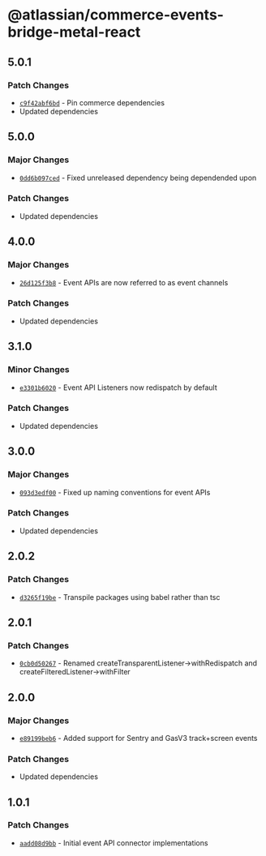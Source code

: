 # @atlassian/commerce-events-bridge-metal-react

## 5.0.1

### Patch Changes

- [`c9f42abf6bd`](https://bitbucket.org/atlassian/atlassian-frontend/commits/c9f42abf6bd) - Pin commerce dependencies
- Updated dependencies

## 5.0.0

### Major Changes

- [`0dd6b097ced`](https://bitbucket.org/atlassian/atlassian-frontend/commits/0dd6b097ced) - Fixed unreleased dependency being dependended upon

### Patch Changes

- Updated dependencies

## 4.0.0

### Major Changes

- [`26d125f3b8`](https://bitbucket.org/atlassian/atlassian-frontend/commits/26d125f3b8) - Event APIs are now referred to as event channels

### Patch Changes

- Updated dependencies

## 3.1.0

### Minor Changes

- [`e3301b6020`](https://bitbucket.org/atlassian/atlassian-frontend/commits/e3301b6020) - Event API Listeners now redispatch by default

### Patch Changes

- Updated dependencies

## 3.0.0

### Major Changes

- [`093d3edf00`](https://bitbucket.org/atlassian/atlassian-frontend/commits/093d3edf00) - Fixed up naming conventions for event APIs

### Patch Changes

- Updated dependencies

## 2.0.2

### Patch Changes

- [`d3265f19be`](https://bitbucket.org/atlassian/atlassian-frontend/commits/d3265f19be) - Transpile packages using babel rather than tsc

## 2.0.1

### Patch Changes

- [`0cb0d50267`](https://bitbucket.org/atlassian/atlassian-frontend/commits/0cb0d50267) - Renamed createTransparentListener->withRedispatch and createFilteredListener->withFilter

## 2.0.0

### Major Changes

- [`e89199beb6`](https://bitbucket.org/atlassian/atlassian-frontend/commits/e89199beb6) - Added support for Sentry and GasV3 track+screen events

### Patch Changes

- Updated dependencies

## 1.0.1

### Patch Changes

- [`aadd08d9bb`](https://bitbucket.org/atlassian/atlassian-frontend/commits/aadd08d9bb) - Initial event API connector implementations
